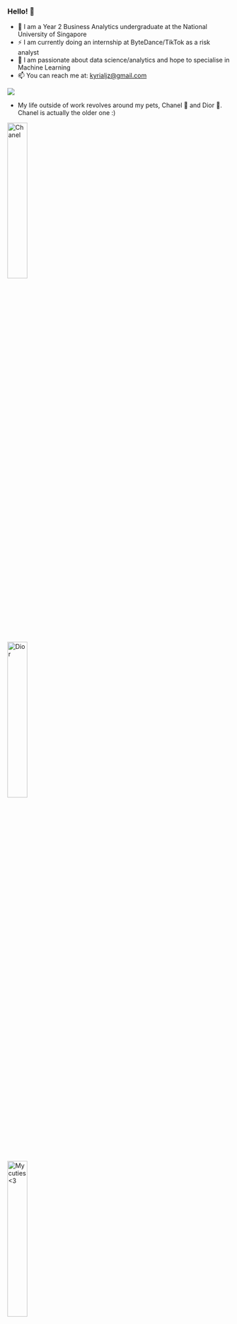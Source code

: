 ### Hello! 👋

<!--
**kyrialjz/kyrialjz** is a ✨ _special_ ✨ repository because its `README.md` (this file) appears on your GitHub profile.

Here are some ideas to get you started:

- 🔭 I’m currently working on ...
- 🌱 I’m currently learning ...
- 👯 I’m looking to collaborate on ...
- 🤔 I’m looking for help with ...
- 💬 Ask me about ...
- 📫 How to reach me: ...
- 😄 Pronouns: ...
- ⚡ Fun fact: ...
-->

- 🔭 I am a Year 2 Business Analytics undergraduate at the National University of Singapore
- ⚡ I am currently doing an internship at ByteDance/TikTok as a risk analyst 
- 🌱 I am passionate about data science/analytics and hope to specialise in Machine Learning 
- 📫 You can reach me at: kyrialjz@gmail.com

<p float="left">
  <a href="https://github.com/kyrialjz/">
  <img align="center" src="https://github-readme-stats.vercel.app/api?username=kyrialjz&count_private=true&hide_rank=false&show_icons=true&theme=react&include_all_commits=true&title_color=DFE7FB&icon_color=C6E2F7&custom_title=Jia&nbsp;Zhen's%20GitHub%20Stats"/>  
  </a>
</p>

- My life outside of work revolves around my pets, Chanel 🐹 and Dior 🐶. Chanel is actually the older one :) 
<div class="row">
  <div class="column">
    <image align = "left" img src="https://user-images.githubusercontent.com/86298464/206136564-5e628432-de16-48ff-8de1-876d9d275f6b.jpg" alt="Chanel" style="width:30%">
  </div>
  <div class="column">
    <image align = "left" img src="https://user-images.githubusercontent.com/86298464/206137709-1309b9d5-b4d1-4efc-9cef-db19a494862e.jpg" alt="Dior" style="width:30%">
  </div>
  <div class="column">
    <image align = "left" img src="https://user-images.githubusercontent.com/86298464/206138341-0e33e1d2-3c6a-43d6-abd1-ae50b3b3ec7d.jpg" alt="My cuties<3" style="width:30%">
  </div>
</div>
 
    
    
  

